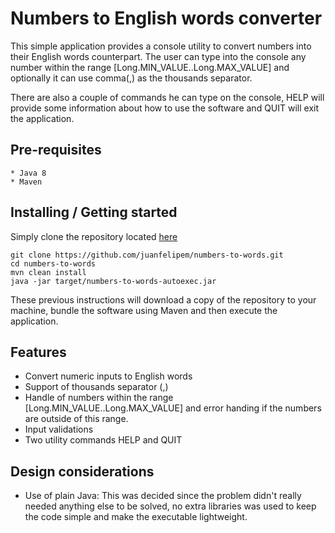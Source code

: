 # Numbers to English words converter

This simple application provides a console utility to convert numbers into their English words counterpart. The user
can type into the console any number within the range [Long.MIN_VALUE..Long.MAX_VALUE] and optionally it can use comma(,)
as the thousands separator.

There are also a couple of commands he can type on the console, HELP will provide some information about how to use the software
and QUIT will exit the application.


## Pre-requisites
    * Java 8
    * Maven

## Installing / Getting started

Simply clone the repository located [here](https://github.com/juanfelipem/numbers-to-words "Project repository in github")

```shell
git clone https://github.com/juanfelipem/numbers-to-words.git
cd numbers-to-words
mvn clean install
java -jar target/numbers-to-words-autoexec.jar
```

These previous instructions will download a copy of the repository to your machine, bundle the software using Maven and then execute the application.

## Features

* Convert numeric inputs to English words
* Support of thousands separator (,)
* Handle of numbers within the range [Long.MIN_VALUE..Long.MAX_VALUE] and error handing if the numbers are outside of this range.
* Input validations
* Two utility commands HELP and QUIT


## Design considerations

* Use of plain Java:
    This was decided since the problem didn't really needed anything else to be solved, no extra libraries was used to keep the
    code simple and make the executable lightweight.
